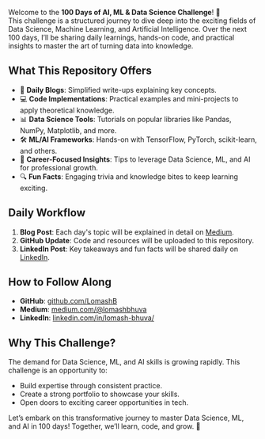 Welcome to the **100 Days of AI, ML & Data Science Challenge**! 🚀  
This challenge is a structured journey to dive deep into the exciting fields of Data Science, Machine Learning, and Artificial Intelligence. Over the next 100 days, I’ll be sharing daily learnings, hands-on code, and practical insights to master the art of turning data into knowledge.  

## **What This Repository Offers**  
- 📖 **Daily Blogs**: Simplified write-ups explaining key concepts.  
- 💻 **Code Implementations**: Practical examples and mini-projects to apply theoretical knowledge.  
- 📊 **Data Science Tools**: Tutorials on popular libraries like Pandas, NumPy, Matplotlib, and more.  
- 🛠️ **ML/AI Frameworks**: Hands-on with TensorFlow, PyTorch, scikit-learn, and others.  
- 🎯 **Career-Focused Insights**: Tips to leverage Data Science, ML, and AI for professional growth.  
- 🔍 **Fun Facts**: Engaging trivia and knowledge bites to keep learning exciting.  

## **Daily Workflow**  
1. **Blog Post**: Each day's topic will be explained in detail on [Medium](https://medium.com/@lomashbhuva).  
2. **GitHub Update**: Code and resources will be uploaded to this repository.  
3. **LinkedIn Post**: Key takeaways and fun facts will be shared daily on [LinkedIn](https://www.linkedin.com/in/lomash-bhuva/).  

## **How to Follow Along**  
- **GitHub**: [github.com/LomashB](https://github.com/LomashB)  
- **Medium**: [medium.com/@lomashbhuva](https://medium.com/@lomashbhuva)  
- **LinkedIn**: [linkedin.com/in/lomash-bhuva/](https://www.linkedin.com/in/lomash-bhuva/)  

## **Why This Challenge?**  
The demand for Data Science, ML, and AI skills is growing rapidly. This challenge is an opportunity to:  
- Build expertise through consistent practice.  
- Create a strong portfolio to showcase your skills.  
- Open doors to exciting career opportunities in tech.  

Let’s embark on this transformative journey to master Data Science, ML, and AI in 100 days! Together, we’ll learn, code, and grow. 🌟  
